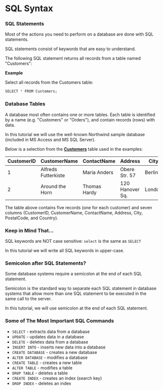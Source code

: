 # SQL Syntax

### SQL Statements

Most of the actions you need to perform on a database are done with SQL statements.

SQL statements consist of keywords that are easy to understand.

The following SQL statement returns all records from a table named "Customers":

**Example**

Select all records from the Customers table:

```sql
SELECT * FROM Customers;
```

### Database Tables

A database most often contains one or more tables. Each table is identified by a name (e.g. "Customers" or "Orders"), and contain records (rows) with data.

In this tutorial we will use the well-known Northwind sample database (included in MS Access and MS SQL Server).

Below is a selection from the [**Customers**](https://www.w3schools.com/sql/trysql.asp?filename=trysql_customers) table used in the examples:

| CustomerID | CustomerName        | ContactName  | Address         | City   | PostalCode | Country |
| ---------- | ------------------- | ------------ | --------------- | ------ | ---------- | ------- |
| 1          | Alfreds Futterkiste | Maria Anders | Obere Str. 57   | Berlin | 12209      | Germany |
| 2          | Around the Horn     | Thomas Hardy | 120 Hanover Sq. | London | WA1 1DP    | UK      |

The table above contains five records (one for each customer) and seven columns (CustomerID, CustomerName, ContactName, Address, City, PostalCode, and Country).

### Keep in Mind That...

SQL keywords are NOT case sensitive: `select` is the same as `SELECT`

In this tutorial we will write all SQL keywords in upper-case.

### Semicolon after SQL Statements?

Some database systems require a semicolon at the end of each SQL statement.

Semicolon is the standard way to separate each SQL statement in database systems that allow more than one SQL statement to be executed in the same call to the server.

In this tutorial, we will use semicolon at the end of each SQL statement.

### Some of The Most Important SQL Commands

- `SELECT` - extracts data from a database
- `UPDATE` - updates data in a database
- `DELETE` - deletes data from a database
- `INSERT INTO` - inserts new data into a database
- `CREATE DATABASE` - creates a new database
- `ALTER DATABASE` - modifies a database
- `CREATE TABLE` - creates a new table
- `ALTER TABLE` - modifies a table
- `DROP TABLE` - deletes a table
- `CREATE INDEX` - creates an index (search key)
- `DROP INDEX` - deletes an index
